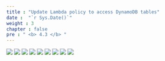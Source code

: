 ```yaml
---
title : "Update Lambda policy to access DynamoDB tables"
date :  "`r Sys.Date()`" 
weight : 3
chapter : false
pre : " <b> 4.3 </b> "
---
```


![](../../WorkShop2/04.dynamodb/4.3.update-policy/109.png?featherlight=false&width=90pc)
![](../../WorkShop2/04.dynamodb/4.3.update-policy/110.png?featherlight=false&width=90pc)
![](../../WorkShop2/04.dynamodb/4.3.update-policy/111.png?featherlight=false&width=90pc)
![](../../WorkShop2/04.dynamodb/4.3.update-policy/112.png?featherlight=false&width=90pc)
![](../../WorkShop2/04.dynamodb/4.3.update-policy/113.png?featherlight=false&width=90pc)
![](../../WorkShop2/04.dynamodb/4.3.update-policy/114.png?featherlight=false&width=90pc)
![](../../WorkShop2/04.dynamodb/4.3.update-policy/115.png?featherlight=false&width=90pc)
![](../../WorkShop2/04.dynamodb/4.3.update-policy/116.png?featherlight=false&width=90pc)
![](../../WorkShop2/04.dynamodb/4.3.update-policy/117.png?featherlight=false&width=90pc)